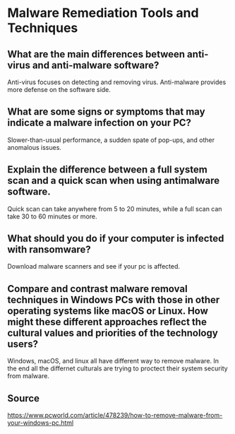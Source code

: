 # Malware Remediation Tools and Techniques
## What are the main differences between anti-virus and anti-malware software?
Anti-virus focuses on detecting and removing virus. Anti-malware provides more defense on the software side.
## What are some signs or symptoms that may indicate a malware infection on your PC?
Slower-than-usual performance, a sudden spate of pop-ups, and other anomalous issues.
## Explain the difference between a full system scan and a quick scan when using antimalware software.
Quick scan can take anywhere from 5 to 20 minutes, while a full scan can take 30 to 60 minutes or more.
## What should you do if your computer is infected with ransomware?
Download malware scanners and see if your pc is affected.
## Compare and contrast malware removal techniques in Windows PCs with those in other operating systems like macOS or Linux. How might these different approaches reflect the cultural values and priorities of the technology users?
Windows, macOS, and linux all have different way to remove malware. In the end all the differnet culturals are trying to proctect their system security from malware.
## Source
https://www.pcworld.com/article/478239/how-to-remove-malware-from-your-windows-pc.html
